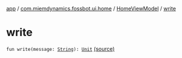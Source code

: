 [app](../../index.md) / [com.miemdynamics.fossbot.ui.home](../index.md) / [HomeViewModel](index.md) / [write](./write.md)

# write

`fun write(message: `[`String`](https://kotlinlang.org/api/latest/jvm/stdlib/kotlin/-string/index.html)`): `[`Unit`](https://kotlinlang.org/api/latest/jvm/stdlib/kotlin/-unit/index.html) [(source)](https://github.com/binyot/fossbot/tree/master/app/src/main/java/com/miemdynamics/fossbot/ui/home/HomeViewModel.kt#L39)